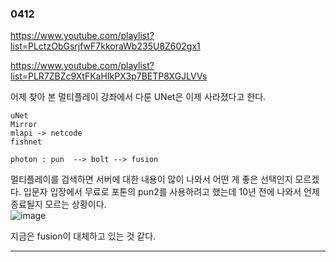 ### 0412  

https://www.youtube.com/playlist?list=PLctzObGsrjfwF7kkoraWb235U8Z602gx1  

https://www.youtube.com/playlist?list=PLR7ZBZc9XtFKaHIkPX3p7BETP8XGJLVVs


어제 찾아 본 멀티플레이 강좌에서 다룬 UNet은 이제 사라졌다고 한다.

```
uNet  
Mirror  
mlapi -> netcode  
fishnet

photon : pun  --> bolt --> fusion  
```

멀티플레이를 검색하면 서버에 대한 내용이 많이 나와서 어떤 게 좋은 선택인지 모르겠다.
입문자 입장에서 무료로 포톤의 pun2를 사용하려고 했는데 10년 전에 나와서 언제 종료될지 모르는 상황이다.  
![image](https://github.com/s8st/20240320FinalProject/assets/153998744/6ea4a435-e6b5-4f7f-ad9a-a3a5e50a0a71)


지금은 fusion이 대체하고 있는 것 같다. 

---  





